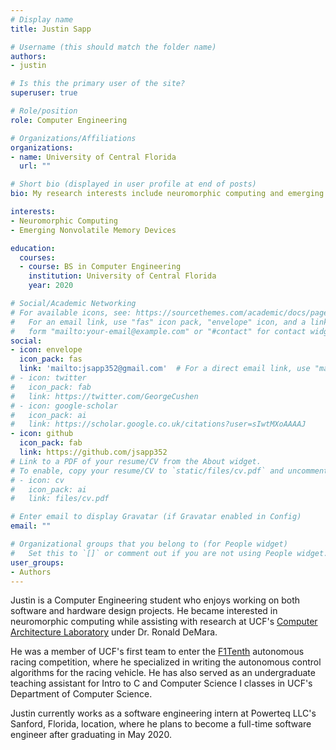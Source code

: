 ```yaml
---
# Display name
title: Justin Sapp

# Username (this should match the folder name)
authors: 
- justin

# Is this the primary user of the site?
superuser: true

# Role/position
role: Computer Engineering

# Organizations/Affiliations
organizations:
- name: University of Central Florida
  url: ""

# Short bio (displayed in user profile at end of posts)
bio: My research interests include neuromorphic computing and emerging nonvolatile memory devices.

interests:
- Neuromorphic Computing
- Emerging Nonvolatile Memory Devices

education:
  courses:
  - course: BS in Computer Engineering
    institution: University of Central Florida
    year: 2020

# Social/Academic Networking
# For available icons, see: https://sourcethemes.com/academic/docs/page-builder/#icons
#   For an email link, use "fas" icon pack, "envelope" icon, and a link in the
#   form "mailto:your-email@example.com" or "#contact" for contact widget.
social:
- icon: envelope
  icon_pack: fas
  link: 'mailto:jsapp352@gmail.com'  # For a direct email link, use "mailto:test@example.org".
# - icon: twitter
#   icon_pack: fab
#   link: https://twitter.com/GeorgeCushen
# - icon: google-scholar
#   icon_pack: ai
#   link: https://scholar.google.co.uk/citations?user=sIwtMXoAAAAJ
- icon: github
  icon_pack: fab
  link: https://github.com/jsapp352
# Link to a PDF of your resume/CV from the About widget.
# To enable, copy your resume/CV to `static/files/cv.pdf` and uncomment the lines below.
# - icon: cv
#   icon_pack: ai
#   link: files/cv.pdf

# Enter email to display Gravatar (if Gravatar enabled in Config)
email: ""

# Organizational groups that you belong to (for People widget)
#   Set this to `[]` or comment out if you are not using People widget.
user_groups:
- Authors
---
```


Justin is a Computer Engineering student who enjoys working on both software and hardware design projects. He became interested in neuromorphic computing while assisting with research at UCF's [Computer Architecture Laboratory](https://cal.ucf.edu) under Dr. Ronald DeMara.

He was a member of UCF's first team to enter the [F1Tenth](https://f1tenth.org) autonomous racing competition, where he specialized in writing the autonomous control algorithms for the racing vehicle. He has also served as an undergraduate teaching assistant for Intro to C and Computer Science I classes in UCF's Department of Computer Science.

Justin currently works as a software engineering intern at Powerteq LLC's Sanford, Florida, location, where he plans to become a full-time software engineer after graduating in May 2020.

